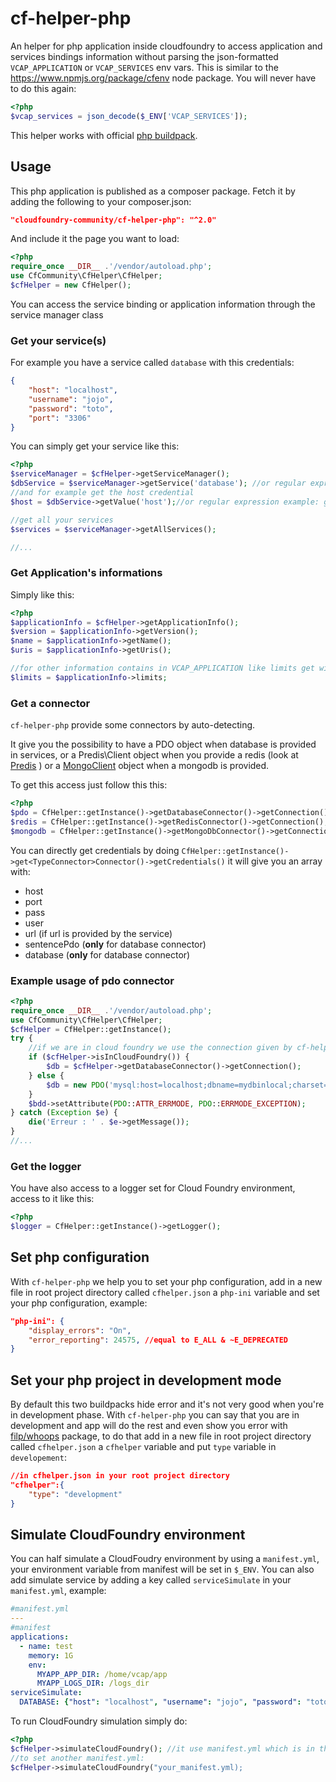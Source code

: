 cf-helper-php
=============

An helper for php application inside cloudfoundry to access application and services bindings information without parsing the json-formatted `VCAP_APPLICATION` or `VCAP_SERVICES` env vars. This is similar to the https://www.npmjs.org/package/cfenv node package.
You will never have to do this again:
```php
<?php
$vcap_services = json_decode($_ENV['VCAP_SERVICES']);
```

This helper works with official [php buildpack](https://github.com/cloudfoundry/php-buildpack).

Usage
-----
This php application is published as a composer package. Fetch it by adding the following to your composer.json:
```json
"cloudfoundry-community/cf-helper-php": "^2.0"
```
And include it the page you want to load:
```php
<?php
require_once __DIR__ .'/vendor/autoload.php';
use CfCommunity\CfHelper\CfHelper;
$cfHelper = new CfHelper();
```
You can access the service binding or application information through the service manager class


### Get your service(s)

For example you have a service called `database` with this credentials:
```json
{
    "host": "localhost",
    "username": "jojo",
    "password": "toto",
    "port": "3306"
}
```
You can simply get your service like this:
```php
<?php
$serviceManager = $cfHelper->getServiceManager();
$dbService = $serviceManager->getService('database'); //or regular expression example: getService('.*database.*')
//and for example get the host credential
$host = $dbService->getValue('host');//or regular expression example: getValue('ho[A-Za-z]+')

//get all your services
$services = $serviceManager->getAllServices();

//...
```

### Get Application's informations

Simply like this:
```php
<?php
$applicationInfo = $cfHelper->getApplicationInfo();
$version = $applicationInfo->getVersion();
$name = $applicationInfo->getName();
$uris = $applicationInfo->getUris();

//for other information contains in VCAP_APPLICATION like limits get with that
$limits = $applicationInfo->limits;
```

### Get a connector

`cf-helper-php` provide some connectors by auto-detecting.

It give you the possibility to have a PDO object when database is provided in services, or  a Predis\Client object when you provide a redis (look at [Predis](https://github.com/nrk/predis) ) or a [MongoClient](http://php.net/manual/fr/class.mongodb.php) object when a mongodb is provided.

To get this access just follow this this:
```php
<?php
$pdo = CfHelper::getInstance()->getDatabaseConnector()->getConnection();
$redis = CfHelper::getInstance()->getRedisConnector()->getConnection();
$mongodb = CfHelper::getInstance()->getMongoDbConnector()->getConnection();
```

You can directly get credentials by doing `CfHelper::getInstance()->get<TypeConnector>Connector()->getCredentials()` it will give you an array with:

 - host
 - port
 - pass
 - user
 - url (if url is provided by the service)
 - sentencePdo (**only** for database connector)
 - database (**only** for database connector)

### Example usage of pdo connector

```php
<?php
require_once __DIR__ .'/vendor/autoload.php';
use CfCommunity\CfHelper\CfHelper;
$cfHelper = CfHelper::getInstance();
try {
    //if we are in cloud foundry we use the connection given by cf-helper-php otherwise we use our database in local
    if ($cfHelper->isInCloudFoundry()) {
        $db = $cfHelper->getDatabaseConnector()->getConnection();
    } else {
        $db = new PDO('mysql:host=localhost;dbname=mydbinlocal;charset=utf8', 'root', '');
    }
    $bdd->setAttribute(PDO::ATTR_ERRMODE, PDO::ERRMODE_EXCEPTION);
} catch (Exception $e) {
    die('Erreur : ' . $e->getMessage());
}
//...
```

### Get the logger

You have also access to a logger set for Cloud Foundry environment, access to it like this:

```php
<?php
$logger = CfHelper::getInstance()->getLogger();
```

Set php configuration
-------------------------
With `cf-helper-php` we help you to set your php configuration, add in a new file in root project directory called `cfhelper.json` a `php-ini` variable and set your php configuration, example:
```json
"php-ini": {
    "display_errors": "On",
    "error_reporting": 24575, //equal to E_ALL & ~E_DEPRECATED
}
```

Set your php project in development mode
----------------------------------------
By default this two buildpacks hide error and it's not very good when you're in development phase. 
With `cf-helper-php` you can say that you are in development and app will do the rest and even show you error with [filp/whoops](https://github.com/filp/whoops) package, to do that add in a new file in root project directory called `cfhelper.json` a `cfhelper` variable and put `type` variable in `developement`:
```json
//in cfhelper.json in your root project directory
"cfhelper":{
    "type": "development"
}
```

Simulate CloudFoundry environment
---------------------------------
You can half simulate a CloudFoudry environment by using a `manifest.yml`, your environment variable from manifest will be set in `$_ENV`.
You can also add simulate service by adding a key called `serviceSimulate` in your `manifest.yml`, example:

```yml
#manifest.yml
---
#manifest
applications:
  - name: test
    memory: 1G
    env:
      MYAPP_APP_DIR: /home/vcap/app
      MYAPP_LOGS_DIR: /logs_dir
serviceSimulate:
  DATABASE: {"host": "localhost", "username": "jojo", "password": "toto", "port": "3306"} # a service database will be accessible, prefer writing with {'key": 'value'} to simplify your cups command
```

To run CloudFoundry simulation simply do:
```php
<?php
$cfHelper->simulateCloudFoundry(); //it use manifest.yml which is in the same folder where this script is called
//to set another manifest.yml:
$cfHelper->simulateCloudFoundry("your_manifest.yml);
```



